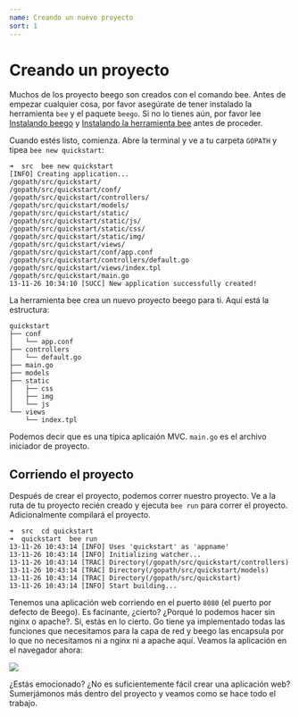 ```yaml
---
name: Creando un nuevo proyecto
sort: 1
---
```


# Creando un proyecto

Muchos de los proyecto beego son creados con el comando bee. Antes de empezar cualquier cosa, por favor asegúrate de tener instalado la herramienta `bee` y el paquete `beego`. Si no lo tienes aún, por favor lee [Instalando beego](../install) y [Instalando la herramienta bee](../install/bee.md) antes de proceder.

Cuando estés listo, comienza. Abre la terminal y ve a tu carpeta `GOPATH` y tipea `bee new quickstart`:

	➜  src  bee new quickstart
	[INFO] Creating application...
	/gopath/src/quickstart/
	/gopath/src/quickstart/conf/
	/gopath/src/quickstart/controllers/
	/gopath/src/quickstart/models/
	/gopath/src/quickstart/static/
	/gopath/src/quickstart/static/js/
	/gopath/src/quickstart/static/css/
	/gopath/src/quickstart/static/img/
	/gopath/src/quickstart/views/
	/gopath/src/quickstart/conf/app.conf
	/gopath/src/quickstart/controllers/default.go
	/gopath/src/quickstart/views/index.tpl
	/gopath/src/quickstart/main.go
	13-11-26 10:34:10 [SUCC] New application successfully created!
	
La herramienta bee crea un nuevo proyecto beego para ti. Aquí está la estructura:

	quickstart
	├── conf
	│   └── app.conf
	├── controllers
	│   └── default.go
	├── main.go
	├── models
	├── static
	│   ├── css
	│   ├── img
	│   └── js
	└── views
	    └── index.tpl	

Podemos decir que es una típica aplicaión MVC. `main.go` es el archivo iniciador de proyecto.

## Corriendo el proyecto

Después de crear el proyecto, podemos correr nuestro proyecto. Ve a la ruta de tu proyecto recién creado y ejecuta `bee run` para correr el proyecto. Adicionalmente compilará el proyecto.

	➜  src  cd quickstart
	➜  quickstart  bee run
	13-11-26 10:43:14 [INFO] Uses 'quickstart' as 'appname'
	13-11-26 10:43:14 [INFO] Initializing watcher...
	13-11-26 10:43:14 [TRAC] Directory(/gopath/src/quickstart/controllers)
	13-11-26 10:43:14 [TRAC] Directory(/gopath/src/quickstart/models)
	13-11-26 10:43:14 [TRAC] Directory(/gopath/src/quickstart)
	13-11-26 10:43:14 [INFO] Start building...

Tenemos una aplicación web corriendo en el puerto `8080` (el puerto por defecto de Beego). Es facinante, ¿cierto? ¿Porqué lo podemos hacer sin nginx o apache?. Sí, estás en lo cierto. Go tiene ya implementado todas las funciones que necesitamos para la capa de red y beego las encapsula por lo que no necesitamos ni a nginx ni a apache aquí. Veamos la aplicación en el navegador ahora:

![](../images/beerun.png)

¿Estás emocionado? ¿No es suficientemente fácil crear una aplicación web? Sumerjámonos más dentro del proyecto y veamos como se hace todo el trabajo.
